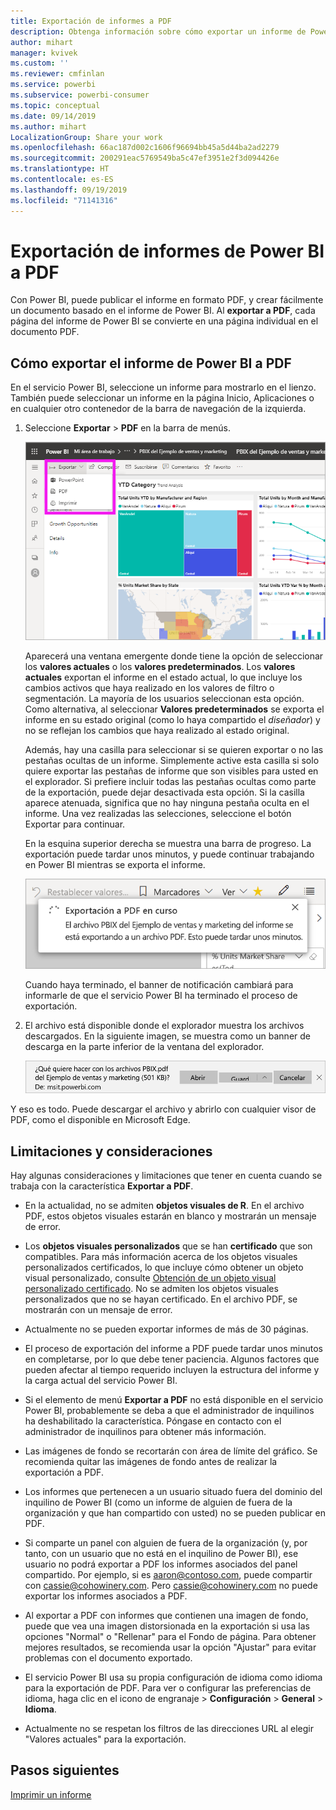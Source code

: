 ```yaml
---
title: Exportación de informes a PDF
description: Obtenga información sobre cómo exportar un informe de Power BI a PDF.
author: mihart
manager: kvivek
ms.custom: ''
ms.reviewer: cmfinlan
ms.service: powerbi
ms.subservice: powerbi-consumer
ms.topic: conceptual
ms.date: 09/14/2019
ms.author: mihart
LocalizationGroup: Share your work
ms.openlocfilehash: 66ac187d002c1606f96694bb45a5d44ba2ad2279
ms.sourcegitcommit: 200291eac5769549ba5c47ef3951e2f3d094426e
ms.translationtype: HT
ms.contentlocale: es-ES
ms.lasthandoff: 09/19/2019
ms.locfileid: "71141316"
---
```

# <a name="export-reports-from-power-bi-to-pdf"></a>Exportación de informes de Power BI a PDF
Con Power BI, puede publicar el informe en formato PDF, y crear fácilmente un documento basado en el informe de Power BI. Al **exportar a PDF**, cada página del informe de Power BI se convierte en una página individual en el documento PDF.

## <a name="how-to-export-your-power-bi-report-to-pdf"></a>Cómo exportar el informe de Power BI a PDF
En el servicio Power BI, seleccione un informe para mostrarlo en el lienzo. También puede seleccionar un informe en la página Inicio, Aplicaciones o en cualquier otro contenedor de la barra de navegación de la izquierda.

1. Seleccione **Exportar** > **PDF** en la barra de menús.

    ![Selección de Exportar en la barra de menús, la flecha apunta a Exportar a PDF](media/end-user-pdf/power-bi-export.png)

    Aparecerá una ventana emergente donde tiene la opción de seleccionar los **valores actuales** o los **valores predeterminados**.  Los **valores actuales** exportan el informe en el estado actual, lo que incluye los cambios activos que haya realizado en los valores de filtro o segmentación.  La mayoría de los usuarios seleccionan esta opción.  Como alternativa, al seleccionar **Valores predeterminados** se exporta el informe en su estado original (como lo haya compartido el *diseñador*) y no se reflejan los cambios que haya realizado al estado original.
    
    Además, hay una casilla para seleccionar si se quieren exportar o no las pestañas ocultas de un informe.  Simplemente active esta casilla si solo quiere exportar las pestañas de informe que son visibles para usted en el explorador.  Si prefiere incluir todas las pestañas ocultas como parte de la exportación, puede dejar desactivada esta opción.  Si la casilla aparece atenuada, significa que no hay ninguna pestaña oculta en el informe.  Una vez realizadas las selecciones, seleccione el botón Exportar para continuar.
    
    En la esquina superior derecha se muestra una barra de progreso. La exportación puede tardar unos minutos, y puede continuar trabajando en Power BI mientras se exporta el informe.

    ![Mensaje de progreso de la exportación](media/end-user-pdf/power-bi-export-progress.png)

    Cuando haya terminado, el banner de notificación cambiará para informarle de que el servicio Power BI ha terminado el proceso de exportación.

2. El archivo está disponible donde el explorador muestra los archivos descargados. En la siguiente imagen, se muestra como un banner de descarga en la parte inferior de la ventana del explorador.

    ![Ubicación del archivo descargado](media/end-user-pdf/power-bi-export-done.png)

Y eso es todo. Puede descargar el archivo y abrirlo con cualquier visor de PDF, como el disponible en Microsoft Edge.


## <a name="limitations-and-considerations"></a>Limitaciones y consideraciones
Hay algunas consideraciones y limitaciones que tener en cuenta cuando se trabaja con la característica **Exportar a PDF**.

* En la actualidad, no se admiten **objetos visuales de R**. En el archivo PDF, estos objetos visuales estarán en blanco y mostrarán un mensaje de error.  

* Los **objetos visuales personalizados** que se han **certificado** que son compatibles. Para más información acerca de los objetos visuales personalizados certificados, lo que incluye cómo obtener un objeto visual personalizado, consulte [Obtención de un objeto visual personalizado certificado](../power-bi-custom-visuals-certified.md). No se admiten los objetos visuales personalizados que no se hayan certificado. En el archivo PDF, se mostrarán con un mensaje de error.   

* Actualmente no se pueden exportar informes de más de 30 páginas.

* El proceso de exportación del informe a PDF puede tardar unos minutos en completarse, por lo que debe tener paciencia. Algunos factores que pueden afectar al tiempo requerido incluyen la estructura del informe y la carga actual del servicio Power BI.

* Si el elemento de menú **Exportar a PDF** no está disponible en el servicio Power BI, probablemente se deba a que el administrador de inquilinos ha deshabilitado la característica. Póngase en contacto con el administrador de inquilinos para obtener más información.

* Las imágenes de fondo se recortarán con área de límite del gráfico. Se recomienda quitar las imágenes de fondo antes de realizar la exportación a PDF.

* Los informes que pertenecen a un usuario situado fuera del dominio del inquilino de Power BI (como un informe de alguien de fuera de la organización y que han compartido con usted) no se pueden publicar en PDF.

* Si comparte un panel con alguien de fuera de la organización (y, por tanto, con un usuario que no está en el inquilino de Power BI), ese usuario no podrá exportar a PDF los informes asociados del panel compartido. Por ejemplo, si es aaron@contoso.com, puede compartir con cassie@cohowinery.com. Pero cassie@cohowinery.com no puede exportar los informes asociados a PDF.

* Al exportar a PDF con informes que contienen una imagen de fondo, puede que vea una imagen distorsionada en la exportación si usa las opciones "Normal" o "Rellenar" para el Fondo de página.  Para obtener mejores resultados, se recomienda usar la opción "Ajustar" para evitar problemas con el documento exportado.

* El servicio Power BI usa su propia configuración de idioma como idioma para la exportación de PDF. Para ver o configurar las preferencias de idioma, haga clic en el icono de engranaje > **Configuración** > **General** > **Idioma**.

* Actualmente no se respetan los filtros de las direcciones URL al elegir "Valores actuales" para la exportación.

## <a name="next-steps"></a>Pasos siguientes
[Imprimir un informe](end-user-print.md)
